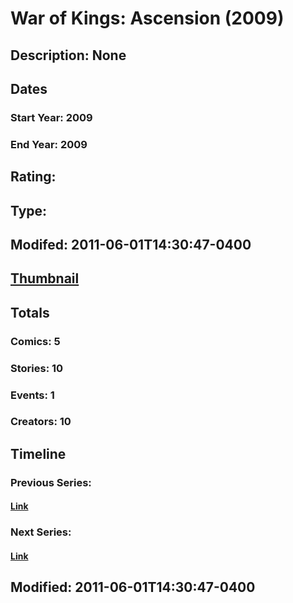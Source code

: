 # War of Kings: Ascension (2009)
## Description: None
## Dates
### Start Year: 2009
### End Year: 2009
## Rating: 
## Type: 
## Modifed: 2011-06-01T14:30:47-0400
## [Thumbnail](http://i.annihil.us/u/prod/marvel/i/mg/f/10/4bb4e646ddb1d.jpg)
## Totals
### Comics: 5
### Stories: 10
### Events: 1
### Creators: 10
## Timeline
### Previous Series: 
#### [Link]()
### Next Series: 
#### [Link]()
## Modified: 2011-06-01T14:30:47-0400